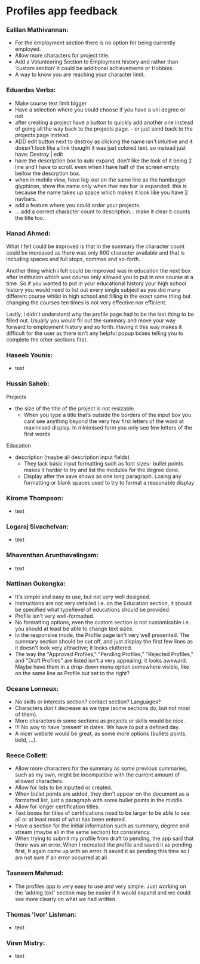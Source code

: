 # Profiles app feedback

### Ealilan Mathivannan:  
* For the employment section there is no option for being currently employed.
* Allow more characters for project title.
* Add a Volunteering Section to Employment history and rather than ‘custom section’ it could be additional achievements or Hobbies.
* A way to know you are reaching your character limit.


### Eduardas Verba:  
* Make course text limit bigger  
* Have a selection where you could choose if you have a uni degree or not  
* after creating a project have a button to quickly add another one instead of going all the way back to the projects page. - or just send back to the projects page instead.  
* ADD edit button next to destroy as clicking the name isn't intuitive and it doesn't look like a link thought it was just colored text. so instead just have: Destroy | edit  
* have the description box to auto expand, don't like the look of it being 2 line and I have to scroll. even when I have half of the screen empty bellow the descrption box.  
* when in mobile view, have log-out on the same line as the hamburger glyphicon, show the name only when ther nav bar is expanded. this is because the name takes up space which makes it look like you have 2 navbars.  
* add a feature where you could order your projects.  
* ... add a correct character count to description... make it clear it counts the title too.  

### Hanad Ahmed:  
What I felt could be improved is that in the summary the character count could be increased as there was only 600 character available and that is including spaces and full stops, commas and so-forth.

Another thing which i felt could be improved was in education the next box after institution which was course only allowed you to put in one course at a time. So if you wanted to put in your educational history your high school history you would need to list out every single subject as you did many different course whilst in high school and filling in the exact same thing but changing the courses ten times is not very effective nor efficient.

Lastly, i didn't understand why the profile page had to be the last thing to be filled out. Usually you would fill out the summary and move your way forward to employment history and so forth. Having it this way makes it difficult for the user as there isn't any helpful popup boxes telling you to complete the other sections first.

### Haseeb Younis:  
* text

### Hussin Saheb:  
Projects

*  the size of the title of the project is not resizable.  
    * When you type a title that’s outside the borders of the input box you cant see anything beyond the very few first letters of the word at maximised display. In minimised form you only see few letters of the first words

Education
* description (maybe all description input fields)
    * They lack basic input formatting such as font sizes- bullet points makes it harder to try and list the modules for the degree done.
    * Display after the save shows as one long paragraph. Losing any formatting or blank spaces used to try to format a reasonable display

### Kirome Thompson:  
* text

### Logaraj Sivachelvan:  
* text

### Mhaventhan Arunthavalingam:  
* text

### Nattinan Oukongka:  
*  It's simple and easy to use, but not very well designed.
*  Instructions are not very detailed i.e. on the Education section, it should be specified what type/level of educations should be provided.
*   Profile isn't very well-formatted.
*   No formatting options, even the custom section is not customisable i.e. you should at least be able to change text sizes.
*   In the responsive mode, the Profile page isn't very well presented. The summary section should be cut off, and just display the first few lines as it doesn't look very attractive; it looks cluttered.
*   The way the "Approved Profiles," "Pending Profiles," "Rejected Profiles," and "Draft Profiles" are listed isn't a very appealing; it looks awkward. Maybe have them in a drop-down menu option somewhere visible, like on the same line as Profile but set to the right?

### Oceane Lonneux:  
* No skills or interests section? contact section? Languages?
* Characters don't decrease as we type (some sections do, but not most of them).
* More characters in some sections as projects or skills would be nice.
* !!! No way to have 'present' in dates. We have to put a defined day.
* A nicer website would be great, as some more options (bullets points, bold, ...).

### Reece Collett:  
* Allow more characters for the summary as some previous summaries, such as my own, might be incompatible with the current amount of allowed characters.
* Allow for lists to be inputted or created.
* When bullet points are added, they don't appear on the document as a formatted list, just a paragraph with some bullet points in the middle.
* Allow for longer certification titles.
* Text boxes for titles of certifications need to be larger to be able to see all or at least most of what has been entered.
* Have a section for the initial information such as summary, degree and stream (maybe all in the same section) for consistency.
* When trying to submit my profile from draft to pending, the app said that there was an error. When I recreated the profile and saved it as pending first, It again came up with an error. It saved it as pending this time so I am not sure if an error occurred at all.

### Tasneem Mahmud:  
* The profiles app is very easy to use and very simple. Just working on the 'adding text' section may be easier if it would expand and we could see more clearly on what we had written.

### Thomas 'Ivor' Lishman:  
* text

### Viren Mistry:  
* text
